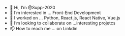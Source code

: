 - 👋 Hi, I’m @Supp-2020
- 👀 I’m interested in ... Front-End Development
- 🌱 I worked on ... Python, React.js, React Native, Vue.js
- 💞️ I’m looking to collaborate on ...interesting projetcs
- 📫 How to reach me ... on Linkdin

<!---
Supp-2020/Supp-2020 is a ✨ special ✨ repository because its `README.md` (this file) appears on your GitHub profile.
You can click the Preview link to take a look at your changes.
--->
